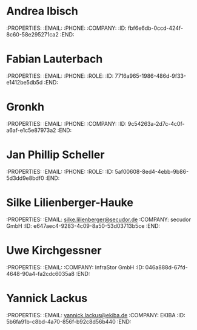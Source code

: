 # Andrea Ibisch
  :PROPERTIES:
  :EMAIL: 
  :PHONE: 
  :COMPANY: 
  :ID:       fbf6e6db-0ccd-424f-8c60-58e295271ca2
  :END:
  

# Fabian Lauterbach                   
  :PROPERTIES:
  :EMAIL: 
  :PHONE: 
  :ROLE: 
  :ID:       7716a965-1986-486d-9f33-e1412be5db5d
  :END:
  

# Gronkh
  :PROPERTIES:
  :EMAIL: 
  :PHONE: 
  :COMPANY: 
  :ID:       9c54263a-2d7c-4c0f-a6af-e1c5e87973a2
  :END:
  

# Jan Phillip Scheller
  :PROPERTIES:
  :EMAIL: 
  :PHONE: 
  :ROLE: 
  :ID:       5af00608-8ed4-4ebb-9b86-5d3dd9e8bdf0
  :END:
  

# Silke Lilienberger-Hauke
  :PROPERTIES:
  :EMAIL: silke.lilienberger@secudor.de
  :COMPANY: secudor GmbH
  :ID:       e647aec4-9283-4c09-8a50-53d03713b5ce
  :END:
  

# Uwe Kirchgessner                   
  :PROPERTIES:
  :EMAIL: 
  :COMPANY: InfraStor GmbH
  :ID:       046a888d-67fd-4648-90a4-fa2cdc6035a8
  :END:

# Yannick Lackus
:PROPERTIES:
:EMAIL: yannick.lackus@ekiba.de
:COMPANY: EKIBA
:ID:       5b6fa91b-c8bd-4a70-856f-b92c8d56b440
:END:
